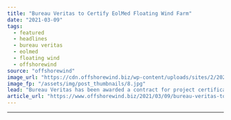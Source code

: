 ```yaml
---
title: "Bureau Veritas to Certify EolMed Floating Wind Farm"
date: "2021-03-09"
tags: 
  - featured
  - headlines
  - bureau veritas
  - eolmed
  - floating wind
  - offshorewind
source: "offshorewind"
image_url: "https://cdn.offshorewind.biz/wp-content/uploads/sites/2/2021/03/09105003/EolMed_MHI-Vestas.jpg"
image_fp: "/assets/img/post_thumbnails/8.jpg"
lead: "Bureau Veritas has been awarded a contract for project certification for the 30 MW"
article_url: "https://www.offshorewind.biz/2021/03/09/bureau-veritas-to-certify-eolmed-floating-wind-farm/"
---
```


---
